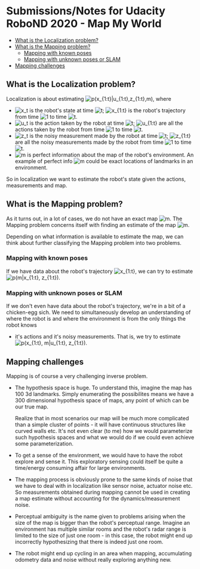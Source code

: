 # Submissions/Notes for Udacity RoboND 2020 - Map My World

- [What is the Localization problem?](#what-is-the-localization-problem)
- [What is the Mapping problem?](#what-is-the-mapping-problem)
  - [Mapping with known poses](#mapping-with-known-poses)
  - [Mapping with unknown poses or SLAM](#mapping-with-unknown-poses-or-slam)
- [Mapping challenges](#mapping-challenges)

## What is the Localization problem?

Localization is about estimating ![$p(x_{1:t}|u_{1:t},z_{1:t},m)$](https://render.githubusercontent.com/render/math?math=%24p(x_%7B1%3At%7D%7Cu_%7B1%3At%7D%2Cz_%7B1%3At%7D%2Cm)%24), where

* ![$x_t$](https://render.githubusercontent.com/render/math?math=%24x_t%24) is the robot's state at time ![$t$](https://render.githubusercontent.com/render/math?math=%24t%24); ![$x_{1:t}$](https://render.githubusercontent.com/render/math?math=%24x_%7B1%3At%7D%24) is the robot's trajectory
from time ![$1$](https://render.githubusercontent.com/render/math?math=%241%24) to time ![$t$](https://render.githubusercontent.com/render/math?math=%24t%24).
* ![$u_t$](https://render.githubusercontent.com/render/math?math=%24u_t%24) is the action taken by the robot at time ![$t$](https://render.githubusercontent.com/render/math?math=%24t%24); ![$u_{1:t}$](https://render.githubusercontent.com/render/math?math=%24u_%7B1%3At%7D%24) are all the
actions taken by the robot from time ![$1$](https://render.githubusercontent.com/render/math?math=%241%24) to time ![$t$](https://render.githubusercontent.com/render/math?math=%24t%24).
* ![$z_t$](https://render.githubusercontent.com/render/math?math=%24z_t%24) is the noisy measurement made by the robot at time ![$t$](https://render.githubusercontent.com/render/math?math=%24t%24); ![$z_{1:t}$](https://render.githubusercontent.com/render/math?math=%24z_%7B1%3At%7D%24) are 
all the noisy measurements made by the robot from time ![$1$](https://render.githubusercontent.com/render/math?math=%241%24) to time ![$t$](https://render.githubusercontent.com/render/math?math=%24t%24).
* ![$m$](https://render.githubusercontent.com/render/math?math=%24m%24) is perfect information about the map of the robot's
environment. An example of perfect info ![$m$](https://render.githubusercontent.com/render/math?math=%24m%24) could be exact locations of 
landmarks in an environment.

So in localization we want to estimate the robot's state given the actions,
measurements and map.

## What is the Mapping problem?

As it turns out, in a lot of cases, we do not have an exact map ![$m$](https://render.githubusercontent.com/render/math?math=%24m%24). 
The Mapping problem concerns itself with finding an estimate of the map ![$m$](https://render.githubusercontent.com/render/math?math=%24m%24).

Depending on what information is available to estimate the map, we can
think about further classifying the Mapping problem into two problems.

### Mapping with known poses
If we have data about the robot's trajectory ![$x_{1:t}$](https://render.githubusercontent.com/render/math?math=%24x_%7B1%3At%7D%24),
we can try to estimate ![$p(m|x_{1:t}, z_{1:t})$](https://render.githubusercontent.com/render/math?math=%24p(m%7Cx_%7B1%3At%7D%2C%20z_%7B1%3At%7D)%24).

### Mapping with unknown poses or SLAM
If we don't even have data about the robot's trajectory, we're in a bit of a
chicken-egg sich. We need to simultaneously develop an understanding of where
the robot is and where the environment is from the only things the robot knows
- it's actions and it's noisy measurements. That is, we try to estimate
![$p(x_{1:t}, m|u_{1:t}, z_{1:t})$](https://render.githubusercontent.com/render/math?math=%24p(x_%7B1%3At%7D%2C%20m%7Cu_%7B1%3At%7D%2C%20z_%7B1%3At%7D)%24).

## Mapping challenges

Mapping is of course a very challenging inverse problem.

* The hypothesis space is huge. To understand this, imagine the map has 100 3d
landmarks. Simply enumerating the possibilites means we have a 300 dimensional
hypothesis space of maps, any point of which can be our true map.

  Realize that in most scenarios our map will be much more complicated than a
simple cluster of points - it will have continuous structures like curved walls
etc. It's not even clear (to me) how we would parameterize such hypothesis
spaces and what we would do if we could even achieve some parameterization.
* To get a sense of the environment, we would have to have the robot explore and
sense it. This exploratory sensing could itself be quite a time/energy consuming
affair for large environments.
* The mapping process is obviously prone to the same kinds of noise that we have
to deal with in localization like sensor noise, actuator noise etc. So
measurements obtained during mapping cannot be used in creating a map estimate
without accounting for the dynamics/measurement noise.
* Perceptual ambiguity is the name given to problems arising when the size of
the map is bigger than the robot's perceptual range. Imagine an environment has
multiple similar rooms and the robot's radar range is limited to the size of
just one room - in this case, the robot might end up incorrectly hypothesizing
that there is indeed just one room.
* The robot might end up cycling in an area when mapping, accumulating odometry
data and noise without really exploring anything new.
